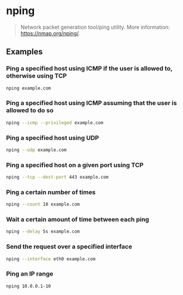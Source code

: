 # nping

> Network packet generation tool/ping utility. More information: <https://nmap.org/nping/>.

## Examples

### Ping a specified host using ICMP if the user is allowed to, otherwise using TCP

```bash
nping example.com
```

### Ping a specified host using ICMP assuming that the user is allowed to do so

```bash
nping --icmp --privileged example.com
```

### Ping a specified host using UDP

```bash
nping --udp example.com
```

### Ping a specified host on a given port using TCP

```bash
nping --tcp --dest-port 443 example.com
```

### Ping a certain number of times

```bash
nping --count 10 example.com
```

### Wait a certain amount of time between each ping

```bash
nping --delay 5s example.com
```

### Send the request over a specified interface

```bash
nping --interface eth0 example.com
```

### Ping an IP range

```bash
nping 10.0.0.1-10
```
